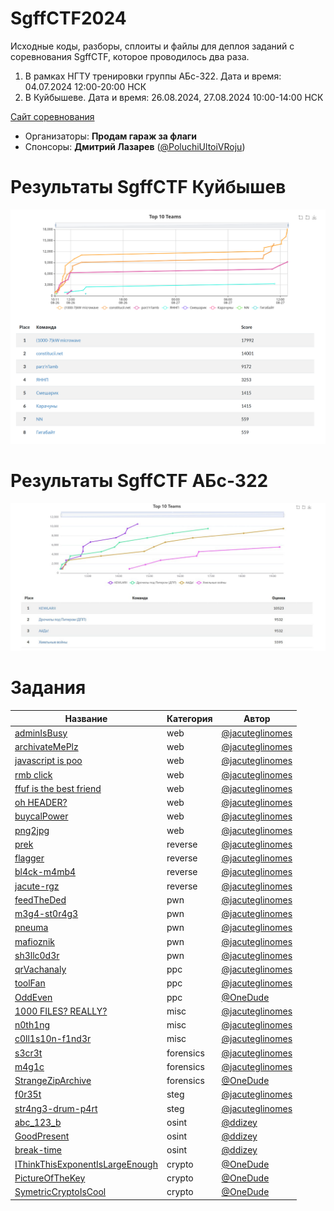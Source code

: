 # SgffCTF2024

Исходные коды, разборы, сплоиты и файлы для деплоя заданий с соревнования SgffCTF, которое проводилось два раза.

1. В рамках НГТУ тренировки группы АБс-322. Дата и время: 04.07.2024 12:00-20:00 НСК
2. В Куйбышеве. Дата и время: 26.08.2024, 27.08.2024 10:00-14:00 НСК

[Сайт соревнования](https://sgffctf.ru/)

- Организаторы: **Продам гараж за флаги**
- Спонсоры: **Дмитрий Лазарев** ([@PoluchiUltoiVRoju](https://t.me/PoluchiUltoiVRoju))

# Результаты SgffCTF Куйбышев

![Top](scoreboard/topKbsh1.png)

# Результаты SgffCTF АБс-322

![Top](scoreboard/topABs-322.png)

# Задания

| Название                                                                  | Категория | Автор                                          |
| ------------------------------------------------------------------------- | --------- | ---------------------------------------------- |
| [adminIsBusy](web/adminIsBusy)                                            | web       | [@jacuteglinomes](https://t.me/jacuteglinomes) |
| [archivateMePlz](web/archivateMePlz)                                      | web       | [@jacuteglinomes](https://t.me/jacuteglinomes) |
| [javascript is poo](web/easyPeasy)                                        | web       | [@jacuteglinomes](https://t.me/jacuteglinomes) |
| [rmb click](web/easyPeasy)                                                | web       | [@jacuteglinomes](https://t.me/jacuteglinomes) |
| [ffuf is the best friend](web/easyPeasy)                                  | web       | [@jacuteglinomes](https://t.me/jacuteglinomes) |
| [oh HEADER?](web/easyPeasy)                                               | web       | [@jacuteglinomes](https://t.me/jacuteglinomes) |
| [buycalPower](web/buycalPower)                                            | web       | [@jacuteglinomes](https://t.me/jacuteglinomes) |
| [png2jpg](web/png2jpg)                                                    | web       | [@jacuteglinomes](https://t.me/jacuteglinomes) |
| [prek](reverse/prek)                                                      | reverse   | [@jacuteglinomes](https://t.me/jacuteglinomes) |
| [flagger](reverse/flagger)                                                | reverse   | [@jacuteglinomes](https://t.me/jacuteglinomes) |
| [bl4ck-m4mb4](reverse/bl4ck-m4mb4)                                        | reverse   | [@jacuteglinomes](https://t.me/jacuteglinomes) |
| [jacute-rgz](reverse/jacute-rgz)                                          | reverse   | [@jacuteglinomes](https://t.me/jacuteglinomes) |
| [feedTheDed](pwn/feedTheDed)                                              | pwn       | [@jacuteglinomes](https://t.me/jacuteglinomes) |
| [m3g4-st0r4g3](pwn/m3g4-st0r4g3)                                          | pwn       | [@jacuteglinomes](https://t.me/jacuteglinomes) |
| [pneuma](pwn/pneuma)                                                      | pwn       | [@jacuteglinomes](https://t.me/jacuteglinomes) |
| [mafioznik](pwn/mafioznik)                                                | pwn       | [@jacuteglinomes](https://t.me/jacuteglinomes) |
| [sh3llc0d3r](pwn/sh3llc0d3r)                                              | pwn       | [@jacuteglinomes](https://t.me/jacuteglinomes) |
| [qrVachanaly](ppc/qrVachanaly)                                            | ppc       | [@jacuteglinomes](https://t.me/jacuteglinomes) |
| [toolFan](ppc/toolFan)                                                    | ppc       | [@jacuteglinomes](https://t.me/jacuteglinomes) |
| [OddEven](ppc/OddEven)                                                    | ppc       | [@OneDude](https://t.me/PetrRezepov)           |
| [1000 FILES? REALLY?](misc/1000+FILES?+REALLY?)                           | misc      | [@jacuteglinomes](https://t.me/jacuteglinomes) |
| [n0th1ng](misc/n0th1ng)                                                   | misc      | [@jacuteglinomes](https://t.me/jacuteglinomes) |
| [c0ll1s10n-f1nd3r](misc/c0ll1s10n-f1nd3r)                                 | misc      | [@jacuteglinomes](https://t.me/jacuteglinomes) |
| [s3cr3t](forensics/s3cr3t)                                                | forensics | [@jacuteglinomes](https://t.me/jacuteglinomes) |
| [m4g1c](forensics/m4g1c)                                                  | forensics | [@jacuteglinomes](https://t.me/jacuteglinomes) |
| [StrangeZipArchive](forensics/StrangeZipArchive)                          | forensics | [@OneDude](https://t.me/PetrRezepov)           |
| [f0r35t](steg/f0r35t)                                                     | steg      | [@jacuteglinomes](https://t.me/jacuteglinomes) |
| [str4ng3-drum-p4rt](steg/str4ng3-drum-p4rt)                               | steg      | [@jacuteglinomes](https://t.me/jacuteglinomes) |
| [abc_123_b](osint/abc_123_b)                                              | osint     | [@ddizey](https://t.me/ddizey)                 |
| [GoodPresent](osint/GoodPresent)                                          | osint     | [@ddizey](https://t.me/ddizey)                 |
| [break-time](osint/break-time)                                            | osint     | [@ddizey](https://t.me/ddizey)                 |
| [IThinkThisExponentIsLargeEnough](crypto/IThinkThisExponentIsLargeEnough) | crypto    | [@OneDude](https://t.me/PetrRezepov)           |
| [PictureOfTheKey](crypto/PictureOfTheKey)                                 | crypto    | [@OneDude](https://t.me/PetrRezepov)           |
| [SymetricCryptoIsCool](crypto/SymetricCryptoIsCool)                       | crypto    | [@OneDude](https://t.me/PetrRezepov)           |
